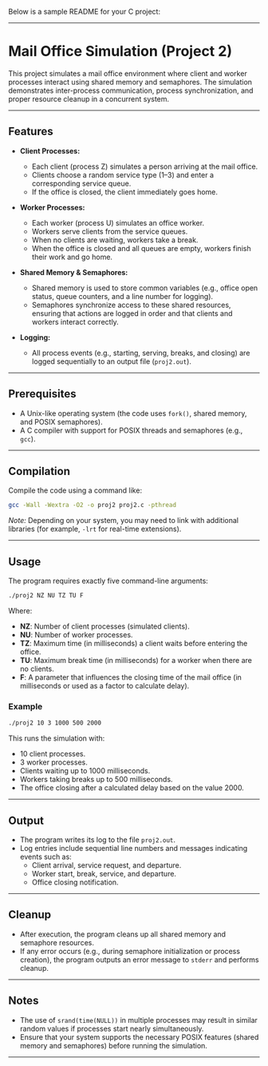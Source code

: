 Below is a sample README for your C project:

---

# Mail Office Simulation (Project 2)

This project simulates a mail office environment where client and worker processes interact using shared memory and semaphores. The simulation demonstrates inter-process communication, process synchronization, and proper resource cleanup in a concurrent system.

---

## Features

- **Client Processes:**  
  - Each client (process Z) simulates a person arriving at the mail office.
  - Clients choose a random service type (1–3) and enter a corresponding service queue.
  - If the office is closed, the client immediately goes home.

- **Worker Processes:**  
  - Each worker (process U) simulates an office worker.
  - Workers serve clients from the service queues.
  - When no clients are waiting, workers take a break.
  - When the office is closed and all queues are empty, workers finish their work and go home.

- **Shared Memory & Semaphores:**  
  - Shared memory is used to store common variables (e.g., office open status, queue counters, and a line number for logging).
  - Semaphores synchronize access to these shared resources, ensuring that actions are logged in order and that clients and workers interact correctly.

- **Logging:**  
  - All process events (e.g., starting, serving, breaks, and closing) are logged sequentially to an output file (`proj2.out`).

---

## Prerequisites

- A Unix-like operating system (the code uses `fork()`, shared memory, and POSIX semaphores).
- A C compiler with support for POSIX threads and semaphores (e.g., `gcc`).

---

## Compilation

Compile the code using a command like:

```bash
gcc -Wall -Wextra -O2 -o proj2 proj2.c -pthread
```

*Note:* Depending on your system, you may need to link with additional libraries (for example, `-lrt` for real-time extensions).

---

## Usage

The program requires exactly five command-line arguments:

```bash
./proj2 NZ NU TZ TU F
```

Where:
- **NZ**: Number of client processes (simulated clients).
- **NU**: Number of worker processes.
- **TZ**: Maximum time (in milliseconds) a client waits before entering the office.
- **TU**: Maximum break time (in milliseconds) for a worker when there are no clients.
- **F**: A parameter that influences the closing time of the mail office (in milliseconds or used as a factor to calculate delay).

### Example

```bash
./proj2 10 3 1000 500 2000
```

This runs the simulation with:
- 10 client processes.
- 3 worker processes.
- Clients waiting up to 1000 milliseconds.
- Workers taking breaks up to 500 milliseconds.
- The office closing after a calculated delay based on the value 2000.

---

## Output

- The program writes its log to the file `proj2.out`.
- Log entries include sequential line numbers and messages indicating events such as:
  - Client arrival, service request, and departure.
  - Worker start, break, service, and departure.
  - Office closing notification.

---

## Cleanup

- After execution, the program cleans up all shared memory and semaphore resources.
- If any error occurs (e.g., during semaphore initialization or process creation), the program outputs an error message to `stderr` and performs cleanup.

---

## Notes

- The use of `srand(time(NULL))` in multiple processes may result in similar random values if processes start nearly simultaneously.
- Ensure that your system supports the necessary POSIX features (shared memory and semaphores) before running the simulation.

---

